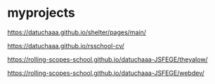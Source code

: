 # myprojects
https://datuchaaa.github.io/shelter/pages/main/

https://datuchaaa.github.io/rsschool-cv/

https://rolling-scopes-school.github.io/datuchaaa-JSFEGE/theyalow/

https://rolling-scopes-school.github.io/datuchaaa-JSFEGE/webdev/
